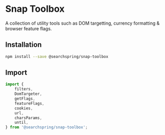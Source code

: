 # Snap Toolbox


A collection of utility tools such as DOM targetting, currency formatting & browser feature flags.

## Installation

```bash
npm install --save @searchspring/snap-toolbox
```


## Import
```typescript
import { 
    filters, 
    DomTargeter, 
    getFlags, 
    featureFlags, 
    cookies, 
    url,
    charsParams,
    until,
} from '@searchspring/snap-toolbox';
```